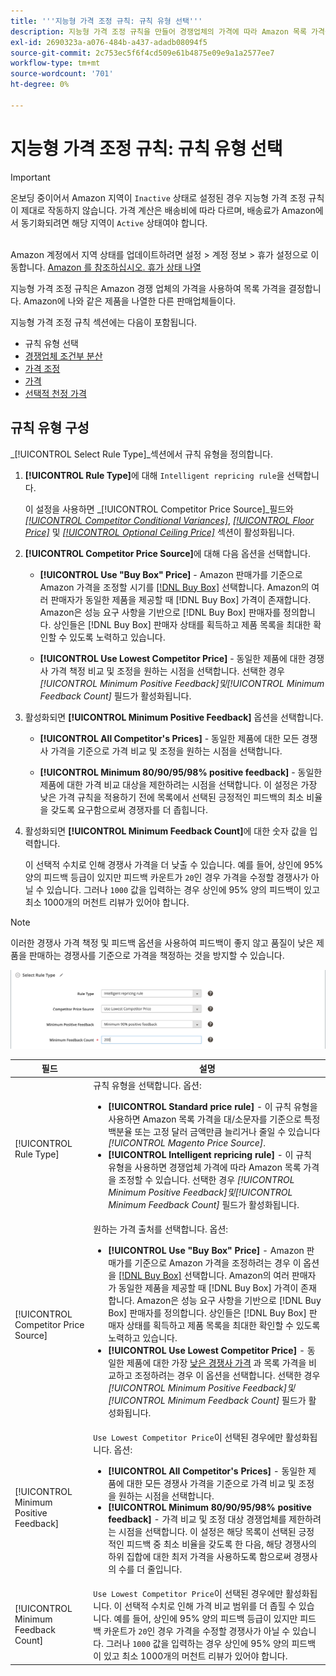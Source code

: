```yaml
---
title: '''지능형 가격 조정 규칙: 규칙 유형 선택'''
description: 지능형 가격 조정 규칙을 만들어 경쟁업체의 가격에 따라 Amazon 목록 가격을 결정합니다.
exl-id: 2690323a-a076-484b-a437-adadb08094f5
source-git-commit: 2c753ec5f6f4cd509e61b4875e09e9a1a2577ee7
workflow-type: tm+mt
source-wordcount: '701'
ht-degree: 0%

---
```


# 지능형 가격 조정 규칙: 규칙 유형 선택

>[!IMPORTANT]
>
>온보딩 중이어서 Amazon 지역이 `Inactive` 상태로 설정된 경우 지능형 가격 조정 규칙이 제대로 작동하지 않습니다. 가격 계산은 배송비에 따라 다르며, 배송료가 Amazon에서 동기화되려면 해당 지역이 `Active` 상태여야 합니다.<br><br>
>
>Amazon 계정에서 지역 상태를 업데이트하려면 설정 > 계정 정보 > 휴가 설정으로 이동합니다. [Amazon 를 참조하십시오. 휴가 상태 나열](https://sellercentral.amazon.com/gp/help/help.html?itemID=200135620/&quot;target=&quot;_blank)

지능형 가격 조정 규칙은 Amazon 경쟁 업체의 가격을 사용하여 목록 가격을 결정합니다. Amazon에 나와 같은 제품을 나열한 다른 판매업체들이다.

지능형 가격 조정 규칙 섹션에는 다음이 포함됩니다.

- 규칙 유형 선택
- [경쟁업체 조건부 분산](./competitor-conditional-variances.md)
- [가격 조정](./price-adjustment.md)
- [가격](./floor-price.md)
- [선택적 천정 가격](./optional-ceiling-price.md)

## 규칙 유형 구성

_[!UICONTROL Select Rule Type]_섹션에서 규칙 유형을 정의합니다.

1. **[!UICONTROL Rule Type]**&#x200B;에 대해 `Intelligent repricing rule`을 선택합니다.

   이 설정을 사용하면 _[!UICONTROL Competitor Price Source]_필드와 [_[!UICONTROL Competitor Conditional Variances]_](./competitor-conditional-variances.md), [_[!UICONTROL Floor Price]_](./floor-price.md) 및 [_[!UICONTROL Optional Ceiling Price]_](./optional-ceiling-price.md) 섹션이 활성화됩니다.

1. **[!UICONTROL Competitor Price Source]**&#x200B;에 대해 다음 옵션을 선택합니다.

   - **[!UICONTROL Use "Buy Box" Price]** - Amazon 판매가를 기준으로 Amazon 가격을 조정할 시기를  [[!DNL Buy Box]](./buy-box-competitor-pricing.md) 선택합니다. Amazon의 여러 판매자가 동일한 제품을 제공할 때 [!DNL Buy Box] 가격이 존재합니다. Amazon은 성능 요구 사항을 기반으로 [!DNL Buy Box] 판매자를 정의합니다. 상인들은 [!DNL Buy Box] 판매자 상태를 획득하고 제품 목록을 최대한 확인할 수 있도록 노력하고 있습니다.

   - **[!UICONTROL Use Lowest Competitor Price]** - 동일한 제품에 대한 경쟁사 가격 책정 비교 및 조정을 원하는 시점을 선택합니다. 선택한 경우 _[!UICONTROL Minimum Positive Feedback]_및_[!UICONTROL Minimum Feedback Count]_ 필드가 활성화됩니다.

1. 활성화되면 **[!UICONTROL Minimum Positive Feedback]** 옵션을 선택합니다.

   - **[!UICONTROL All Competitor's Prices]** - 동일한 제품에 대한 모든 경쟁사 가격을 기준으로 가격 비교 및 조정을 원하는 시점을 선택합니다.

   - **[!UICONTROL Minimum 80/90/95/98% positive feedback]** - 동일한 제품에 대한 가격 비교 대상을 제한하려는 시점을 선택합니다. 이 설정은 가장 낮은 가격 규칙을 적용하기 전에 목록에서 선택된 긍정적인 피드백의 최소 비율을 갖도록 요구함으로써 경쟁자를 더 좁힙니다.

1. 활성화되면 **[!UICONTROL Minimum Feedback Count]**&#x200B;에 대한 숫자 값을 입력합니다.

   이 선택적 수치로 인해 경쟁사 가격을 더 낮출 수 있습니다. 예를 들어, 상인에 95% 양의 피드백 등급이 있지만 피드백 카운트가 `20`인 경우 가격을 수정할 경쟁사가 아닐 수 있습니다. 그러나 `1000` 값을 입력하는 경우 상인에 95% 양의 피드백이 있고 최소 1000개의 머천트 리뷰가 있어야 합니다.

>[!NOTE]
>
>이러한 경쟁사 가격 책정 및 피드백 옵션을 사용하여 피드백이 좋지 않고 품질이 낮은 제품을 판매하는 경쟁사를 기준으로 가격을 책정하는 것을 방지할 수 있습니다.

![지능형 가격 조정 규칙 - 규칙 유형 선택](assets/ob-intelligent-price-rule-type.png)

| 필드 | 설명 |
|--- |--- |
| [!UICONTROL Rule Type] | 규칙 유형을 선택합니다. 옵션:<ul><li>**[!UICONTROL Standard price rule]** - 이 규칙 유형을 사용하면 Amazon 목록 가격을 대/소문자를 기준으로 특정 백분율 또는 고정 달러 금액만큼 늘리거나 줄일 수 있습니다 _[!UICONTROL Magento Price Source]_. </li><li>**[!UICONTROL Intelligent repricing rule]** - 이 규칙 유형을 사용하면 경쟁업체 가격에 따라 Amazon 목록 가격을 조정할 수 있습니다. 선택한 경우 _[!UICONTROL Minimum Positive Feedback]_및_[!UICONTROL Minimum Feedback Count]_ 필드가 활성화됩니다.</li></ul> |
| [!UICONTROL Competitor Price Source] | 원하는 가격 출처를 선택합니다. 옵션:<ul><li>**[!UICONTROL Use "Buy Box" Price]** - Amazon 판매가를 기준으로 Amazon 가격을 조정하려는 경우 이 옵션을  [[!DNL Buy Box]](./buy-box-competitor-pricing.md) 선택합니다. Amazon의 여러 판매자가 동일한 제품을 제공할 때 [!DNL Buy Box] 가격이 존재합니다. Amazon은 성능 요구 사항을 기반으로 [!DNL Buy Box] 판매자를 정의합니다. 상인들은 [!DNL Buy Box] 판매자 상태를 획득하고 제품 목록을 최대한 확인할 수 있도록 노력하고 있습니다.</li><li>**[!UICONTROL Use Lowest Competitor Price]** - 동일한 제품에 대한 가장  [낮은 경쟁사 가격](./lowest-competitor-pricing.md) 과 목록 가격을 비교하고 조정하려는 경우 이 옵션을 선택합니다. 선택한 경우 _[!UICONTROL Minimum Positive Feedback]_및_[!UICONTROL Minimum Feedback Count]_ 필드가 활성화됩니다.</li></ul> |
| [!UICONTROL Minimum Positive Feedback] | `Use Lowest Competitor Price`이 선택된 경우에만 활성화됩니다. 옵션:<ul><li>**[!UICONTROL All Competitor's Prices]** - 동일한 제품에 대한 모든 경쟁사 가격을 기준으로 가격 비교 및 조정을 원하는 시점을 선택합니다.</li><li>**[!UICONTROL Minimum 80/90/95/98% positive feedback]** - 가격 비교 및 조정 대상 경쟁업체를 제한하려는 시점을 선택합니다. 이 설정은 해당 목록이 선택된 긍정적인 피드백 중 최소 비율을 갖도록 한 다음, 해당 경쟁사의 하위 집합에 대한 최저 가격을 사용하도록 함으로써 경쟁사의 수를 더 줄입니다.</li></ul> |
| [!UICONTROL Minimum Feedback Count] | `Use Lowest Competitor Price`이 선택된 경우에만 활성화됩니다. 이 선택적 수치로 인해 가격 비교 범위를 더 좁힐 수 있습니다. 예를 들어, 상인에 95% 양의 피드백 등급이 있지만 피드백 카운트가 `20`인 경우 가격을 수정할 경쟁사가 아닐 수 있습니다. 그러나 `1000` 값을 입력하는 경우 상인에 95% 양의 피드백이 있고 최소 1000개의 머천트 리뷰가 있어야 합니다. |
